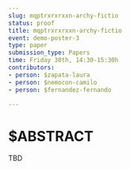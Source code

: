 ```yaml
---
slug: mqptrxrxrxxn-archy-fictio
status: proof
title: mqptrxrxrxxn-archy-fictio
event: demo-poster-3
type: paper
submission_type: Papers
time: Friday 30th, 14:30-15:30h
contributors:
- person: $zapata-laura
- person: $nemocon-camilo
- person: $fernandez-fernando

---
```


# $ABSTRACT

TBD
